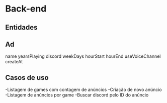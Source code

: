 # Back-end


## Entidades


## Ad
name
yearsPlaying 
discord
weekDays
hourStart
hourEnd
useVoiceChannel
createAt

## Casos de uso 
 -Listagem de games com contagem de anúncios 
 -Criação de novo anúncio 
 -Listagem de anúncios por game 
 -Buscar discord pelo ID do anúncio 